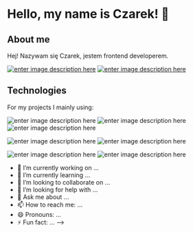 
# Hello, my name is Czarek! 👋

## About me

Hej! Nazywam się Czarek, jestem frontend developerem. 

[![enter image description here](https://img.shields.io/badge/LinkedIn-blue?style=for-the-badge&logo=linkedin&labelColor=blue&link=https://www.linkedin.com/in/)](https://www.linkedin.com/in/czarek-bodnar-7b3b521b0/)
[![enter image description here](https://img.shields.io/badge/Gmail-red?style=for-the-badge&logo=gmail&labelColor=red&logoColor=white)](mailto:xsimi01x@gmail.com)

## Technologies

For my projects I mainly using:

![enter image description here](https://img.shields.io/badge/HTML5-orange?style=for-the-badge&logo=html5&labelColor=orange&logoColor=white)
![enter image description here](https://img.shields.io/badge/CSS3-blue?style=for-the-badge&logo=css3&labelColor=blue&logoColor=white)
![enter image description here](https://img.shields.io/badge/Javascript-black?style=for-the-badge&logo=Javascript&labelColor=black&logoColor=white)

![enter image description here](https://img.shields.io/badge/React-2319cf?style=for-the-badge&logo=React&labelColor=2319cf&logoColor=white)
![enter image description here](https://img.shields.io/badge/Firebase-ff9830?style=for-the-badge&logo=firebase&labelColor=ff9830&logoColor=white)

![enter image description here](https://img.shields.io/badge/Git-4f4e4d?style=for-the-badge&logo=git&labelColor=4f4e4d&logoColor=white)
![enter image description here](https://img.shields.io/badge/InVision-FF3366?style=for-the-badge&logo=invision&labelColor=FF3366&logoColor=white)


- 🔭 I’m currently working on ...
- 🌱 I’m currently learning ...
- 👯 I’m looking to collaborate on ...
- 🤔 I’m looking for help with ...
- 💬 Ask me about ...
- 📫 How to reach me: ...
- 😄 Pronouns: ...
- ⚡ Fun fact: ...
-->
